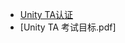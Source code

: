 - [Unity TA认证](https://unity.com/products/unity-certifications/expert-technical-artist-shading-effects)
- [Unity TA 考试目标.pdf]
